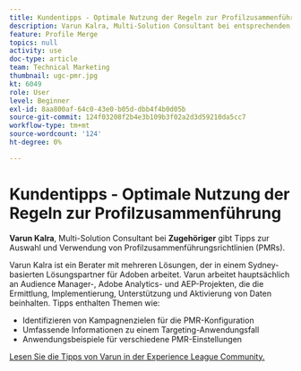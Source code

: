 ```yaml
---
title: Kundentipps - Optimale Nutzung der Regeln zur Profilzusammenführung
description: Varun Kalra, Multi-Solution Consultant bei entsprechenden, gibt Tipps zur Auswahl und Verwendung von Profil Merge Rules (PMRs).
feature: Profile Merge
topics: null
activity: use
doc-type: article
team: Technical Marketing
thumbnail: ugc-pmr.jpg
kt: 6049
role: User
level: Beginner
exl-id: 8aa800af-64c0-43e0-b05d-dbb4f4b0d05b
source-git-commit: 124f03208f2b4e3b109b3f02a2d3d59210da5cc7
workflow-type: tm+mt
source-wordcount: '124'
ht-degree: 0%

---
```


# Kundentipps - Optimale Nutzung der Regeln zur Profilzusammenführung

**Varun Kalra**, Multi-Solution Consultant bei **Zugehöriger** gibt Tipps zur Auswahl und Verwendung von Profilzusammenführungsrichtlinien (PMRs).

Varun Kalra ist ein Berater mit mehreren Lösungen, der in einem Sydney-basierten Lösungspartner für Adoben arbeitet. Varun arbeitet hauptsächlich an Audience Manager-, Adobe Analytics- und AEP-Projekten, die die Ermittlung, Implementierung, Unterstützung und Aktivierung von Daten beinhalten. Tipps enthalten Themen wie:

* Identifizieren von Kampagnenzielen für die PMR-Konfiguration
* Umfassende Informationen zu einem Targeting-Anwendungsfall
* Anwendungsbeispiele für verschiedene PMR-Einstellungen

[Lesen Sie die Tipps von Varun in der Experience League Community.](https://experienceleaguecommunities.adobe.com/t5/adobe-audience-manager-blogs/getting-the-most-out-of-profile-merge-rules-tips-tricks-and/ba-p/372248)
